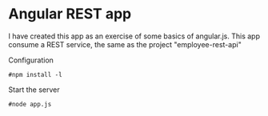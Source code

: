 Angular REST app
================

I have created this app as an exercise of some basics of angular.js.
This app consume a REST service, the same as the project "employee-rest-api"

Configuration

    #npm install -l

Start the server

    #node app.js
